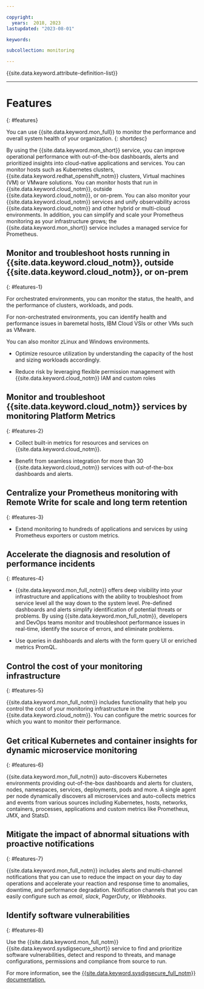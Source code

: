 ```yaml
---

copyright:
  years:  2018, 2023
lastupdated: "2023-08-01"

keywords:

subcollection: monitoring

---
```


{{site.data.keyword.attribute-definition-list}}

---

# Features
{: #features}

You can use {{site.data.keyword.mon_full}} to monitor the performance and overall system health of your organization.
{: shortdesc}

By using the {{site.data.keyword.mon_short}} service, you can improve operational performance with out-of-the-box dashboards, alerts and prioritized insights into cloud-native applications and services. You can monitor hosts such as Kubernetes clusters, {{site.data.keyword.redhat_openshift_notm}} clusters, Virtual machines (VM) or VMware solutions. You can monitor hosts that run in {{site.data.keyword.cloud_notm}}, outside {{site.data.keyword.cloud_notm}}, or on-prem. You can also monitor your {{site.data.keyword.cloud_notm}} services and unify observability across {{site.data.keyword.cloud_notm}} and other hybrid or multi-cloud environments. In addition, you can simplify and scale your Prometheus monitoring as your infrastructure grows; the {{site.data.keyword.mon_short}} service includes a managed service for Prometheus.


## Monitor and troubleshoot hosts running in {{site.data.keyword.cloud_notm}}, outside {{site.data.keyword.cloud_notm}}, or on-prem
{: #features-1}

For orchestrated environments, you can monitor the status, the health, and the performance of clusters, workloads, and pods.

For non-orchestrated environments, you can identify health and performance issues in baremetal hosts, IBM Cloud VSIs or other VMs such as VMware.

You can also monitor zLinux and Windows environments.

- Optimize resource utilization by understanding the capacity of the host and sizing workloads accordingly.

- Reduce risk by leveraging flexible permission management with {{site.data.keyword.cloud_notm}} IAM and custom roles


## Monitor and troubleshoot {{site.data.keyword.cloud_notm}} services by monitoring Platform Metrics
{: #features-2}

- Collect built-in metrics for resources and services on {{site.data.keyword.cloud_notm}}.

- Benefit from seamless integration for more than 30 {{site.data.keyword.cloud_notm}} services with out-of-the-box dashboards and alerts.


## Centralize your Prometheus monitoring with Remote Write for scale and long term retention
{: #features-3}

- Extend monitoring to hundreds of applications and services by using Prometheus exporters or custom metrics.


## Accelerate the diagnosis and resolution of performance incidents
{: #features-4}

- {{site.data.keyword.mon_full_notm}} offers deep visibility into your infrastructure and applications with the ability to troubleshoot from service level all the way down to the system level. Pre-defined dashboards and alerts simplify identification of potential threats or problems. By using {{site.data.keyword.mon_full_notm}}, developers and DevOps teams monitor and troubleshoot performance issues in real-time, identify the source of errors, and eliminate problems.

- Use queries in dashboards and alerts with the form query UI or enriched metrics PromQL.


## Control the cost of your monitoring infrastructure
{: #features-5}

{{site.data.keyword.mon_full_notm}} includes functionality that help you control the cost of your monitoring infrastructure in the {{site.data.keyword.cloud_notm}}. You can configure the metric sources for which you want to monitor their performance.



## Get critical Kubernetes and container insights for dynamic microservice monitoring
{: #features-6}

{{site.data.keyword.mon_full_notm}} auto-discovers Kubernetes environments providing out-of-the-box dashboards and alerts for clusters, nodes, namespaces, services, deployments, pods and more. A single agent per node dynamically discovers all microservices and auto-collects metrics and events from various sources including Kubernetes, hosts, networks, containers, processes, applications and custom metrics like Prometheus, JMX, and StatsD.

## Mitigate the impact of abnormal situations with proactive notifications
{: #features-7}


{{site.data.keyword.mon_full_notm}} includes alerts and multi-channel notifications that you can use to reduce the impact on your day to day operations and accelerate your reaction and response time to anomalies, downtime, and performance degradation. Notification channels that you can easily configure such as *email*, *slack*, *PagerDuty*, or *Webhooks*.

## Identify software vulnerabilities
{: #features-8}

Use the {{site.data.keyword.mon_full_notm}} {{site.data.keyword.sysdigsecure_short}} service to find and prioritize software vulnerabilities, detect and respond to threats, and manage configurations, permissions and compliance from source to run.

For more information, see the [{{site.data.keyword.sysdigsecure_full_notm}} documentation.](/docs/workload-protection)
